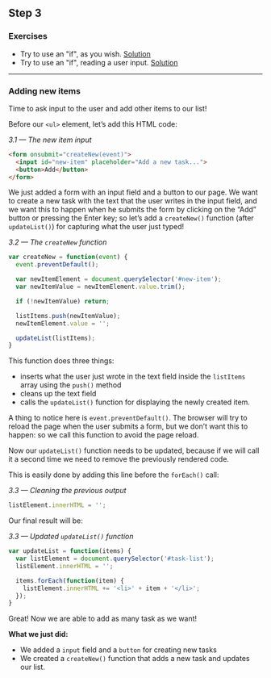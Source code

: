 ## Step 3

### Exercises
* Try to use an "if", as you wish.  [Solution](http://codepen.io/daldosso/pen/ZQNOYN?editors=0011)
* Try to use an "if", reading a user input.  [Solution](http://codepen.io/daldosso/pen/gPJMPo?editors=1011)
 
---
### Adding new items

Time to ask input to the user and add other items to our list!

Before our `<ul>` element, let’s add this HTML code:

*3.1 — The new item input*
```html
<form onsubmit="createNew(event)">
  <input id="new-item" placeholder="Add a new task...">
  <button>Add</button>
</form>
```

We just added a form with an input field and a button to our page. We want to create a new task with the text that the user writes in the input field, and we want this to happen when he submits the form by clicking on the “Add” button or pressing the Enter key; so let’s add a `createNew()` function (after `updateList()`) for capturing what the user just typed!

*3.2 — The `createNew` function*
```js
var createNew = function(event) {
  event.preventDefault();

  var newItemElement = document.querySelector('#new-item');
  var newItemValue = newItemElement.value.trim();

  if (!newItemValue) return;

  listItems.push(newItemValue);
  newItemElement.value = '';

  updateList(listItems);
}
```

This function does three things:
  * inserts what the user just wrote in the text field inside the `listItems` array using the `push()` method
  * cleans up the text field
  * calls the `updateList()` function for displaying the newly created item.

A thing to notice here is `event.preventDefault()`. The browser will try to reload the page when the user submits a form, but we don’t want this to happen: so we call this function to avoid the page reload.

Now our `updateList()` function needs to be updated, because if we will call it a second time we need to remove the previously rendered code.

This is easily done by adding this line before the `forEach()` call:

*3.3 — Cleaning the previous output*
```js
listElement.innerHTML = '';
```

Our final result will be:

*3.3 — Updated `updateList()` function*
```js
var updateList = function(items) {
  var listElement = document.querySelector('#task-list');
  listElement.innerHTML = '';

  items.forEach(function(item) {
    listElement.innerHTML += '<li>' + item + '</li>';
  });
}
```

Great! Now we are able to add as many task as we want!

**What we just did:**
  * We added a `input` field and a `button` for creating new tasks
  * We created a `createNew()` function that adds a new task and updates our list.
